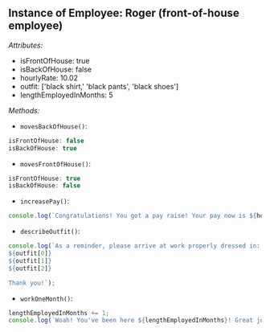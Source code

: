 ## Instance of Employee: Roger (front-of-house employee)

*Attributes:*
  * isFrontOfHouse: true
  * isBackOfHouse: false
  * hourlyRate: 10.02
  * outfit: ['black shirt,' 'black pants', 'black shoes']
  * lengthEmployedInMonths: 5

*Methods:*
  * `movesBackOfHouse()`:
```javascript
isFrontOfHouse: false
isBackOfHouse: true
```

  * `movesFrontOfHouse()`:
```javascript
isFrontOfHouse: true
isBackOfHouse: false
```

  * `increasePay()`:
```javascript
console.log(`Congratulations! You got a pay raise! Your pay now is ${hourlyRate + .5}!`); // 10.52
```

  * `describeOutfit()`:
```javascript
console.log(`As a reminder, please arrive at work properly dressed in:
${outfit[0]}
${outfit[1]}
${outfit[2]}

Thank you!`);
```
  * `workOneMonth()`:
```javascript
lengthEmployedInMonths += 1;
console.log(`Woah! You've been here ${lengthEmployedInMonths}! Great job!`);
```
